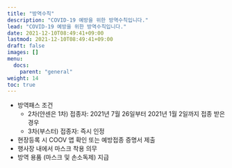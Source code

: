 ```yaml
---
title: "방역수칙"
description: "COVID-19 예방을 위한 방역수칙입니다."
lead: "COVID-19 예방을 위한 방역수칙입니다."
date: 2021-12-10T08:49:41+09:00
lastmod: 2021-12-10T08:49:41+09:00
draft: false
images: []
menu: 
  docs:
    parent: "general"
weight: 14
toc: true
---
```


* 방역패스 조건
  * 2차(얀센은 1차) 접종자: 2021년 7월 26일부터 2021년 1월 2일까지 접종 받은 경우
  * 3차(부스터) 접종자: 즉시 인정
* 현장등록 시 COOV 앱 확인 또는 예방접종 증명서 제출
* 행사장 내에서 마스크 착용 의무
* 방역 용품 (마스크 및 손소독제) 지급